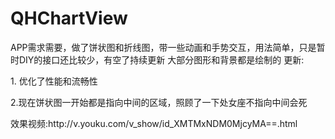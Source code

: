 # QHChartView
APP需求需要，做了饼状图和折线图，带一些动画和手势交互，用法简单，只是暂时DIY的接口还比较少，有空了持续更新
大部分图形和背景都是绘制的 
更新:<p>1. 优化了性能和流畅性  <p>2.现在饼状图一开始都是指向中间的区域，照顾了一下处女座不指向中间会死
<p>效果视频:http://v.youku.com/v_show/id_XMTMxNDM0MjcyMA==.html
